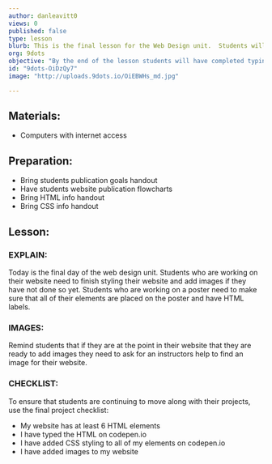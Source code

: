 ```yaml
---
author: danleavitt0
views: 0
published: false
type: lesson
blurb: This is the final lesson for the Web Design unit.  Students will wrap up their work on the website and share them with the class.
org: 9dots
objective: "By the end of the lesson students will have completed typing out all of their HTML on codepen.io, styling all of the elements on their site, and adding images to their website."
id: "9dots-OiDzQy7"
image: "http://uploads.9dots.io/OiEBWHs_md.jpg"

---
```


## Materials:
- Computers with internet access

## Preparation:
- Bring students publication goals handout
- Have students website publication flowcharts
- Bring HTML info handout
- Bring CSS info handout

## Lesson:
### EXPLAIN:
Today is the final day of the web design unit. Students who are working on their website need to finish styling their website and add images if they have not done so yet. Students who are working on a poster need to make sure that all of their elements are placed on the poster and have HTML labels.

### IMAGES:
Remind students that if they are at the point in their website that they are ready to add images they need to ask for an instructors help to find an image for their website.

### CHECKLIST:

To ensure that students are continuing to move along with their projects, use the final project checklist:

- My website has at least 6 HTML elements
- I have typed the HTML on codepen.io
- I have added CSS styling to all of my elements on codepen.io
- I have added images to my website
